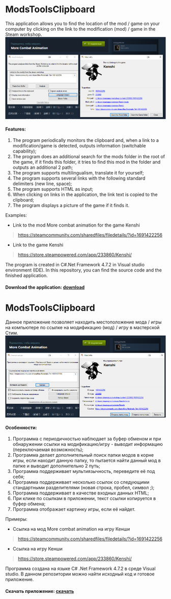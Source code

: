 # ModsToolsClipboard
This application allows you to find the location of the mod / game on your computer by clicking on the link to the modification (mod) / game in the Steam workshop.
![image](PreviewEN.png)
#### Features:
1. The program periodically monitors the clipboard and, when a link to a modification/game is detected, outputs information (switchable capability);
2. The program does an additional search for the mods folder in the root of the game, if it finds this folder, it tries to find this mod in the folder and outputs an additional 2 path;
3. The program supports multilingualism, translate it for yourself;
4. The program supports several links with the following standard delimiters (new line, space);
5. The program supports HTML as input;
6. When clicking on links in the application, the link text is copied to the clipboard;
7. The program displays a picture of the game if it finds it.

Examples:
* Link to the mod More combat animation for the game Kenshi
>https://steamcommunity.com/sharedfiles/filedetails/?id=1691422256
* Link to the game Kenshi
>https://store.steampowered.com/app/233860/Kenshi/

The program is created in C#.Net Framework 4.7.2 in Visual studio environment (IDE).
In this repository, you can find the source code and the finished application. 
#### Download the application: [download](ModsToolsClipboard.zip)

# ModsToolsClipboard
Данное приложение позволяет находить местоположение мода / игры на компьютере по ссылке на модификацию (мод) / игру в мастерской Стим.
![image](PreviewRU.png)
#### Особенности:
1. Программа с периодичностью наблюдает за буфер обменом и при обнаружении ссылки на модификацию/игру - выводит информацию (переключаемая возможность);
2. Программа делает дополнительный поиск папки модов в корне игры, если находит данную папку, то пытается найти данный мод в папке и выводит дополнительно 2 путь;
3. Программа поддерживает мультиязычность, переведите её под себя;
4. Программа поддерживает несколько ссылок со следующими стандартными разделителями (новая строка, пробел, символ ;);
5. Программа поддерживает в качестве входных данных HTML;
6. При клике по ссылкам в приложении, текст ссылки копируется в буфер обмена;
7. Программа отображает картинку игры, если её найдет.


Примеры:
* Ссылка на мод More combat animation на игру Кенши
>https://steamcommunity.com/sharedfiles/filedetails/?id=1691422256
* Ссылка на игру Кенши
>https://store.steampowered.com/app/233860/Kenshi/

Программа создана на языке C# .Net Framework 4.7.2 в среде Visual studio.
В данном репозитории можно найти исходный код и готовое приложение. 
#### Скачать приложение: [скачать](ModsToolsClipboard.zip)
